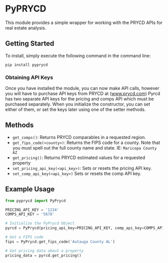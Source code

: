 # PyPRYCD
This module provides a simple wrapper for working with the PRYCD APIs for real estate analysis.

## Getting Started
To install, simply execute the following command in the command line:

```shell
pip install pyprycd
```

### Obtaining API Keys
Once you have installed the module, you can now make API calls, however you will have to purchase API keys from PRYCD at (www.prycd.com)  Pyrcd has two separate API keys for the pricing and comps API which must be purchased separately.  When you initialize the constructor, you can set either of them, or set the keys later using one of the setter methods.

## Methods
* `get_comps()`:  Returns PRYCD comparables in a requested region.
* `get_fips_code(<county>)`: Returns the FIPS code for a county. Note that you must spell out the full county name and state. IE: `Maricopa County AZ`
* `get_pricing()`:  Returns PRYCD estimated values for a requested property
* `set_pricing_api_key(<api_key>)`: Sets or resets the pricing API key. 
* `set_comp_api_key(<api_key>)`  Sets or resets the comp API key.


## Example Usage
```python
from pyprycd import PyPrycd

PRICING_API_KEY = '1234'
COMPS_API_KEY = '5678'

# Initialize the PyPrycd Object
pyrcd = PyPrycd(pricing_api_key=PRICING_API_KEY, comp_api_key=COMPS_API_KEY)

# Get a FIPS code
fips = PyPrycd.get_fips_code('Autauga County AL')

# Get pricing data about a property
pricing_data = pyrcd.get_pricing()

```

